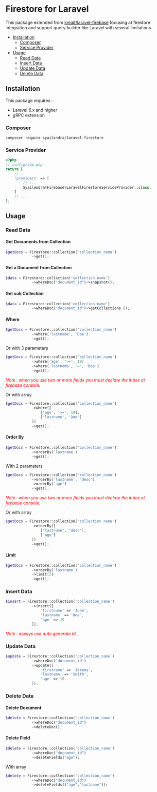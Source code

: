 # Firestore for Laravel
This package extended from [kreait/laravel-firebase](https://github.com/kreait/laravel-firebase) 
focusing at firestore integration and support query builder like Laravel with several limitations.

+ [Installation](#installation)
    + [Composer](#composer)
    + [Service Provider](#service-provider)
+ [Usage](#usage)
    + [Read Data](#read-data)
    + [Insert Data](#insert-data)
    + [Update Data](#update-data)
    + [Delete Data](#delete-data)

## Installation
This package requires :
+ Laravel 6.x and higher
+ gRPC extension

### Composer

```composer
composer require syailendra/laravel-firestore
```

### Service Provider

```php
<?php
// config/app.php
return [
    // ...
    'providers' => [
        // ...
        Syailendra\Firebase\LaravelFirestoreServiceProvider::class,
    ]
    // ...
];
```

## Usage

### Read Data

#### Get Documents from Collection
```php
$getDocs = Firestore::collection('collection_name')
            ->get();
```
#### Get a Document from Collection
```php
$data = Firestore::collection('collection_name')
            ->whereDoc("document_id")->snapshot();
```
#### Get sub Collection
```php
$data = Firestore::collection('collection_name')
            ->whereDoc("document_id")->getCollections ();
```
#### Where
```php
$getDocs = Firestore::collection('collection_name')
            ->where('lastname', 'Doe')
            ->get();
```
Or with 3 parameters
```php
$getDocs = Firestore::collection('collection_name')
            ->where('age', '>=', 19)
            ->where('lastname', '=', 'Doe')
            ->get();
```
<span style="color:red"><i>Note : when you use two or more fields you must declare the index 
at firebase console</i></span>.

Or with array
```php
$getDocs = Firestore::collection('collection_name')
            ->where([
                ['age', '>=', 19],
                ['lastname', 'Doe']
            ])
            ->get();
```
#### Order By
```php
$getDocs = Firestore::collection('collection_name')
            ->orderBy('lastname')
            ->get();
```
With 2 parameters
```php
$getDocs = Firestore::collection('collection_name')
            ->orderBy('lastname', 'desc')
            ->orderBy('age')
            ->get();
```
<span style="color:red"><i>Note : when you use two or more fields you must declare the index 
at firebase console</i></span>.

Or with array
```php
$getDocs = Firestore::collection('collection_name')
            ->orderBy([
                ["lastname", "desc"],
                ["age"]
            ])
            ->get();
```
#### Limit
```php
$getDocs = Firestore::collection('collection_name')
            ->orderBy('lastname')
            ->limit(3)
            ->get();
```
### Insert Data
```php
$insert = Firestore::collection('collection_name')
            ->insert([
                'firstname' => 'John',
                'lastname' => 'Doe',
                'age' => 19
            ]);
```
<span style="color:red"><i>Note : always use auto generate id</i></span>.
### Update Data
```php
$update = Firestore::collection('collection_name')
            ->whereDoc('document_id')
            ->update([
                'firstname' => 'Jeremy',
                'lastname' => 'Smith',
                'age' => 19
            ]);
```
### Delete Data

#### Delete Document
```php
$delete = Firestore::collection('collection_name')
            ->whereDoc("document_id")
            ->deleteDoc();
```
#### Delete Field
```php
$delete = Firestore::collection('collection_name')
            ->whereDoc("document_id")
            ->deleteFields("age");
```
With array
```php
$delete = Firestore::collection('collection_name')
            ->whereDoc("document_id")
            ->deleteFields(["age","lastname"]);
```
